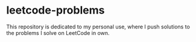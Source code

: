 # leetcode-problems
This repository is dedicated to my personal use, where I push solutions to the problems I solve on LeetCode in own.
